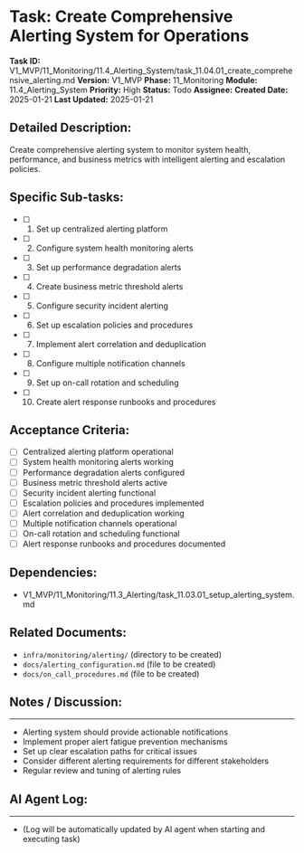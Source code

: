 # Task: Create Comprehensive Alerting System for Operations

**Task ID:** V1_MVP/11_Monitoring/11.4_Alerting_System/task_11.04.01_create_comprehensive_alerting.md
**Version:** V1_MVP
**Phase:** 11_Monitoring
**Module:** 11.4_Alerting_System
**Priority:** High
**Status:** Todo
**Assignee:**
**Created Date:** 2025-01-21
**Last Updated:** 2025-01-21

## Detailed Description:
Create comprehensive alerting system to monitor system health, performance, and business metrics with intelligent alerting and escalation policies.

## Specific Sub-tasks:
- [ ] 1. Set up centralized alerting platform
- [ ] 2. Configure system health monitoring alerts
- [ ] 3. Set up performance degradation alerts
- [ ] 4. Create business metric threshold alerts
- [ ] 5. Configure security incident alerting
- [ ] 6. Set up escalation policies and procedures
- [ ] 7. Implement alert correlation and deduplication
- [ ] 8. Configure multiple notification channels
- [ ] 9. Set up on-call rotation and scheduling
- [ ] 10. Create alert response runbooks and procedures

## Acceptance Criteria:
- [ ] Centralized alerting platform operational
- [ ] System health monitoring alerts working
- [ ] Performance degradation alerts configured
- [ ] Business metric threshold alerts active
- [ ] Security incident alerting functional
- [ ] Escalation policies and procedures implemented
- [ ] Alert correlation and deduplication working
- [ ] Multiple notification channels operational
- [ ] On-call rotation and scheduling functional
- [ ] Alert response runbooks and procedures documented

## Dependencies:
- V1_MVP/11_Monitoring/11.3_Alerting/task_11.03.01_setup_alerting_system.md

## Related Documents:
- `infra/monitoring/alerting/` (directory to be created)
- `docs/alerting_configuration.md` (file to be created)
- `docs/on_call_procedures.md` (file to be created)

## Notes / Discussion:
---
* Alerting system should provide actionable notifications
* Implement proper alert fatigue prevention mechanisms
* Set up clear escalation paths for critical issues
* Consider different alerting requirements for different stakeholders
* Regular review and tuning of alerting rules

## AI Agent Log:
---
* (Log will be automatically updated by AI agent when starting and executing task)